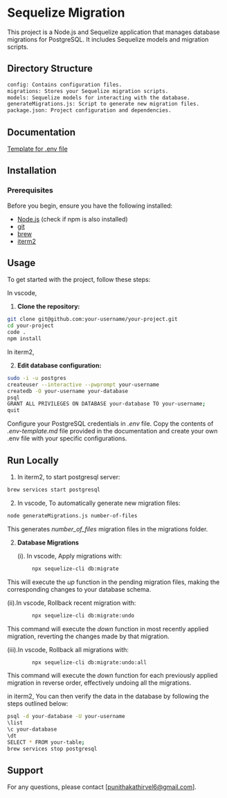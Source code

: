 # Sequelize Migration

This project is a Node.js and Sequelize application that manages database migrations for PostgreSQL. It includes Sequelize models and migration scripts.

## Directory Structure

```bash
config: Contains configuration files.
migrations: Stores your Sequelize migration scripts.
models: Sequelize models for interacting with the database.
generateMigrations.js: Script to generate new migration files.
package.json: Project configuration and dependencies.
```

## Documentation

[Template for .env file](docs/env-template.md)

## Installation

### Prerequisites

Before you begin, ensure you have the following installed:

- [Node.js](https://nodejs.org/) (check if npm is also installed)
- [git](https://git-scm.com/download/mac)
- [brew](https://brew.sh/)
- [iterm2](https://iterm2.com/)

## Usage

To get started with the project, follow these steps:

In vscode,

1. **Clone the repository:**

```bash
git clone git@github.com:your-username/your-project.git
cd your-project
code .
npm install
```

In iterm2,

2. **Edit database configuration:**

```bash
sudo -i -u postgres
createuser --interactive --pwprompt your-username
createdb -O your-username your-database
psql
GRANT ALL PRIVILEGES ON DATABASE your-database TO your-username;
quit
```

Configure your PostgreSQL credentials in _.env_ file. Copy the contents of _.env-template.md_ file provided in the documentation and create your own .env file with your specific configurations.

## Run Locally

1. In iterm2, to start postgresql server:

```bash
brew services start postgresql
```

2. In vscode, To automatically generate new migration files:

```bash
node generateMigrations.js number-of-files
```

This generates _number_of_files_ migration files in the migrations folder.

2. **Database Migrations**

   (i). In vscode, Apply migrations with:

```bash
        npx sequelize-cli db:migrate
```

This will execute the _up_ function in the pending migration files, making the corresponding changes to your database schema.

(ii).In vscode, Rollback recent migration with:

```bash
        npx sequelize-cli db:migrate:undo
```

This command will execute the _down_ function in most recently applied migration, reverting the changes made by that migration.

(iii).In vscode, Rollback all migrations with:

```bash
        npx sequelize-cli db:migrate:undo:all
```

This command will execute the _down_ function for each previously applied migration in reverse order, effectively undoing all the migrations.

in iterm2, You can then verify the data in the database by following the steps outlined below:

```bash
psql -d your-database -U your-username
\list
\c your-database
\dt
SELECT * FROM your-table;
brew services stop postgresql
```

## Support

For any questions, please contact [punithakathirvel6@gmail.com].
